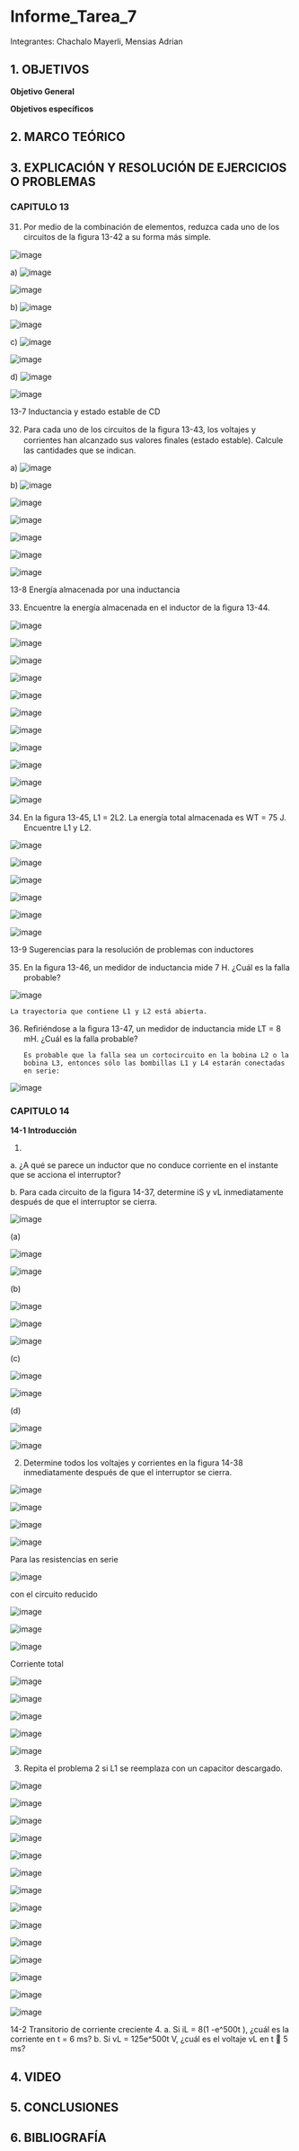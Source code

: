 # Informe_Tarea_7

Integrantes: Chachalo Mayerli, Mensias Adrian

## 1. OBJETIVOS 

**Objetivo General**


**Objetivos específicos**


## 2. MARCO TEÓRICO 


## 3. EXPLICACIÓN Y RESOLUCIÓN DE EJERCICIOS O PROBLEMAS


### CAPITULO 13

31. Por medio de la combinación de elementos, reduzca cada uno de los circuitos de la ﬁgura 13-42 a su forma más simple. 

![image](https://user-images.githubusercontent.com/75383758/130538224-cd04107d-3e11-46a8-976e-01c0dafe3d8d.png)

a) ![image](https://user-images.githubusercontent.com/75383758/130538260-851dc62a-02df-492f-b5fc-30451e9d3a2a.png)

![image](https://user-images.githubusercontent.com/75383758/130538277-7058d955-c215-4eec-aba1-5cfdf791e120.png)

b) ![image](https://user-images.githubusercontent.com/75383758/130538307-58a1b102-83e5-459e-8312-d3d65b3a6a44.png)

![image](https://user-images.githubusercontent.com/75383758/130538316-3c1f139c-c9ff-4943-b2f9-178e11967ef3.png)

c) ![image](https://user-images.githubusercontent.com/75383758/130538332-ebaf3fd1-ab88-4d69-adfe-405859408322.png)

![image](https://user-images.githubusercontent.com/75383758/130538343-fb1914b8-a43f-45a8-bdc3-84be87d824e6.png)

d) ![image](https://user-images.githubusercontent.com/75383758/130538363-86b6c509-9efa-43c3-a8a1-596593d1346b.png)

![image](https://user-images.githubusercontent.com/75383758/130538369-033c10b6-bb56-4993-b684-02dd320a85a7.png)

13-7 Inductancia y estado estable de CD 

32. Para cada uno de los circuitos de la ﬁgura 13-43, los voltajes y corrientes han alcanzado sus valores ﬁnales (estado estable). Calcule las cantidades que se indican.

a) ![image](https://user-images.githubusercontent.com/75383758/130539019-78f180c5-37e1-4c16-98db-c5deb18dacfb.png)

b) ![image](https://user-images.githubusercontent.com/75383758/130539047-5ce4cb6f-a096-4362-881a-a44723c24f58.png)

![image](https://user-images.githubusercontent.com/75383758/130539057-6f8f4da6-3b0b-426a-afaa-c0f366d3a15c.png)

![image](https://user-images.githubusercontent.com/75383758/130539064-52e26285-04b5-48ef-92c5-168967956fd8.png)

![image](https://user-images.githubusercontent.com/75383758/130539069-e1340a69-cda6-4135-b3fa-ed43e5e94556.png)

![image](https://user-images.githubusercontent.com/75383758/130539081-e6f18d3f-d2d4-4968-928b-5ac38054b122.png)

![image](https://user-images.githubusercontent.com/75383758/130539088-d8300ad7-a34d-4e76-8300-305840abbebf.png)

13-8 Energía almacenada por una inductancia

33. Encuentre la energía almacenada en el inductor de la ﬁgura 13-44.

![image](https://user-images.githubusercontent.com/75383758/130539155-31233b98-c760-4520-8180-e7eeccfb358d.png)

![image](https://user-images.githubusercontent.com/75383758/130539257-90492bd2-ffb9-4dde-bb9a-0d4099a86ce4.png)

![image](https://user-images.githubusercontent.com/75383758/130539277-e5bcf9cc-863e-4ffb-bc24-99b601643c48.png)

![image](https://user-images.githubusercontent.com/75383758/130539291-52e7c2aa-03bb-4349-a18f-df60ff8fb908.png)

![image](https://user-images.githubusercontent.com/75383758/130539310-a50b1b0b-ed2d-4e15-821f-de3cd49c8e5e.png)

![image](https://user-images.githubusercontent.com/75383758/130539326-95d895e4-f2fc-4c57-a53e-d6e2c6a437f1.png)

![image](https://user-images.githubusercontent.com/75383758/130539342-69f89fc9-7b8b-428c-8459-5a3b5f5097e9.png)

![image](https://user-images.githubusercontent.com/75383758/130539359-41634719-319e-41a6-91ed-c476ba0d8936.png)

![image](https://user-images.githubusercontent.com/75383758/130539368-aa634d86-b623-4551-be87-c0b0ae851425.png)

![image](https://user-images.githubusercontent.com/75383758/130539383-5ec7781d-96e3-4b43-b7e8-1525c074b515.png)

![image](https://user-images.githubusercontent.com/75383758/130539401-1f06c105-abdc-4164-bb3d-beb0c02e8c62.png)

34. En la ﬁgura 13-45, L1 = 2L2. La energía total almacenada es WT = 75 J. Encuentre L1 y L2.

![image](https://user-images.githubusercontent.com/75383758/130539602-1c40ae9a-2033-40cc-b663-5c8e5dd19e34.png)

![image](https://user-images.githubusercontent.com/75383758/130539622-786092e9-4568-42a8-a9d2-4cfa56d4d224.png)

![image](https://user-images.githubusercontent.com/75383758/130539651-02e78587-76b7-4aad-af94-838c23ebc3f8.png)

![image](https://user-images.githubusercontent.com/75383758/130539657-5dd3cac9-5477-4b1c-889f-cbc80f5adb53.png)

![image](https://user-images.githubusercontent.com/75383758/130539665-d28bd8fc-a4f3-4268-afdc-5fe42bf4b5b5.png)

![image](https://user-images.githubusercontent.com/75383758/130539671-58fb1f05-fb43-48b6-bece-84808e74e202.png)

13-9 Sugerencias para la resolución de problemas con inductores

35. En la ﬁgura 13-46, un medidor de inductancia mide 7 H. ¿Cuál es la falla probable?

![image](https://user-images.githubusercontent.com/75383758/130539714-7802704d-6780-4d14-bb3b-e350fa0c177c.png)

    La trayectoria que contiene L1 y L2 está abierta.

36. Reﬁriéndose a la ﬁgura 13-47, un medidor de inductancia mide LT = 8 mH. ¿Cuál es la falla probable?

        Es probable que la falla sea un cortocircuito en la bobina L2 o la bobina L3, entonces sólo las bombillas L1 y L4 estarán conectadas en serie:

![image](https://user-images.githubusercontent.com/75383758/130540012-28fb4db0-e178-4daa-ba69-f9298ea505b7.png)

### CAPITULO 14

**14-1 Introducción**

1. 
a. ¿A qué se parece un inductor que no conduce corriente en el instante que se acciona el interruptor?

b. Para cada circuito de la figura 14-37, determine iS y vL inmediatamente después de que el interruptor se cierra.

![image](https://user-images.githubusercontent.com/85126275/130159440-2fa8d0a5-e987-467e-b5e8-c9d0c4010cc9.png)

(a)

![image](https://user-images.githubusercontent.com/85126275/130159749-509438de-2b5f-438a-99c3-8e65f2488b88.png)

![image](https://user-images.githubusercontent.com/85126275/130239895-6f361d67-07b2-4419-9509-29c9ec874a56.png)

(b)

![image](https://user-images.githubusercontent.com/85126275/130240012-298e0dfe-0061-4fec-a07a-1aa38b50916a.png)

![image](https://user-images.githubusercontent.com/85126275/130240179-0f4e8611-548f-47a3-bcee-31402cf36b68.png)

![image](https://user-images.githubusercontent.com/85126275/130240197-167bdece-02b2-495b-9546-8f4b6950fa93.png)

(c)

![image](https://user-images.githubusercontent.com/85126275/130240255-d2729ce3-0dc4-4f88-b3b6-9a801f01d9b5.png)

![image](https://user-images.githubusercontent.com/85126275/130240294-2dcd2b6b-cf15-44a0-b2a8-d5a46cd309c4.png)

(d)

![image](https://user-images.githubusercontent.com/85126275/130240358-0a4fb75e-22e7-4f03-bc9b-e9b91385ba73.png)

![image](https://user-images.githubusercontent.com/85126275/130240387-0a2ab931-d5c6-4700-9863-2f0d64250d78.png)

2. Determine todos los voltajes y corrientes en la figura 14-38 inmediatamente después de que el interruptor se cierra.

![image](https://user-images.githubusercontent.com/85126275/130240911-4c0a4dcb-4c98-46b4-a615-359a0f1b127a.png)

![image](https://user-images.githubusercontent.com/85126275/130242245-d57d8713-77fc-455c-b9ac-2153cf492aac.png)

![image](https://user-images.githubusercontent.com/85126275/130242386-808ee3f9-f171-4a14-bab7-82f968a8e736.png)

![image](https://user-images.githubusercontent.com/85126275/130243876-e2f6fe26-af5d-404f-8e3d-6a99107ea40b.png)

Para las resistencias en serie 

![image](https://user-images.githubusercontent.com/85126275/130243949-6fa5eba3-2554-4953-81f7-ed14366899e8.png)

con el circuito reducido 

![image](https://user-images.githubusercontent.com/85126275/130244385-53b806fc-45d4-43e9-a2a8-400454bb6ca6.png)

![image](https://user-images.githubusercontent.com/85126275/130244442-9f422660-f377-4aba-9e79-a25f53842e20.png)

![image](https://user-images.githubusercontent.com/85126275/130244526-b2868537-763c-4bde-81bf-fc8757efa7dd.png)

Corriente total 

![image](https://user-images.githubusercontent.com/85126275/130246255-06a06a7a-caae-4b25-a24d-7517812cd9a1.png)

![image](https://user-images.githubusercontent.com/85126275/130246424-6055279c-f2a2-4fe1-a10d-a1a0a3ef1e1e.png)

![image](https://user-images.githubusercontent.com/85126275/130246501-f08dbb8d-b4ca-4c83-bcc3-7acd21783a54.png)

![image](https://user-images.githubusercontent.com/85126275/130246878-af0787fd-fffe-42a0-9b18-582372fdae7d.png)

![image](https://user-images.githubusercontent.com/85126275/130247018-61d46d70-57fa-440d-92be-8e2c6f609092.png)

3. Repita el problema 2 si L1 se reemplaza con un capacitor descargado.

![image](https://user-images.githubusercontent.com/85126275/130247434-9acc9d9f-2d7d-478b-94fe-8cc14c4217f9.png)

![image](https://user-images.githubusercontent.com/85126275/130276884-12ef5ca2-7c95-448f-a5a1-7fd8b478294d.png)

![image](https://user-images.githubusercontent.com/85126275/130277035-badb42f1-ee89-42ad-9e40-98f8375de264.png)

![image](https://user-images.githubusercontent.com/85126275/130277086-acaff7b4-3aee-4968-9e54-eee376a1a8e3.png)

![image](https://user-images.githubusercontent.com/85126275/130277148-39ca7958-d32a-4513-a759-8f1f4083ed6a.png)

![image](https://user-images.githubusercontent.com/85126275/130277183-0461835d-db88-49e1-ab66-13d784ddf58d.png)

![image](https://user-images.githubusercontent.com/85126275/130277224-c4f69732-f5a1-4442-8c3b-d13076971ac7.png)

![image](https://user-images.githubusercontent.com/85126275/130277257-be6f9ff8-7329-404d-9bcb-d0a604ed9f35.png)

![image](https://user-images.githubusercontent.com/85126275/130277303-77e6225b-99f8-43a9-bdc6-5064cb9fb744.png)

![image](https://user-images.githubusercontent.com/85126275/130277343-fde66379-f190-41a0-b695-0916a025cbaf.png)

![image](https://user-images.githubusercontent.com/85126275/130277390-5a9888c9-90bd-446a-ac50-a1db51907ddb.png)

![image](https://user-images.githubusercontent.com/85126275/130277442-536c5119-b04c-4284-851e-afa276d04e97.png)

![image](https://user-images.githubusercontent.com/85126275/130277479-9a48fc01-d127-4d49-b3c5-c2a233e97787.png)

![image](https://user-images.githubusercontent.com/85126275/130277520-847f8745-8d3f-4906-8c42-63267cc5ccb5.png)

14-2 Transitorio de corriente creciente
4. a. Si iL = 8(1 -e^500t ), ¿cuál es la corriente en t = 6 ms?
b. Si vL = 125e^500t V, ¿cuál es el voltaje vL en t  5 ms?






## 4. VIDEO 

## 5. CONCLUSIONES

## 6. BIBLIOGRAFÍA

